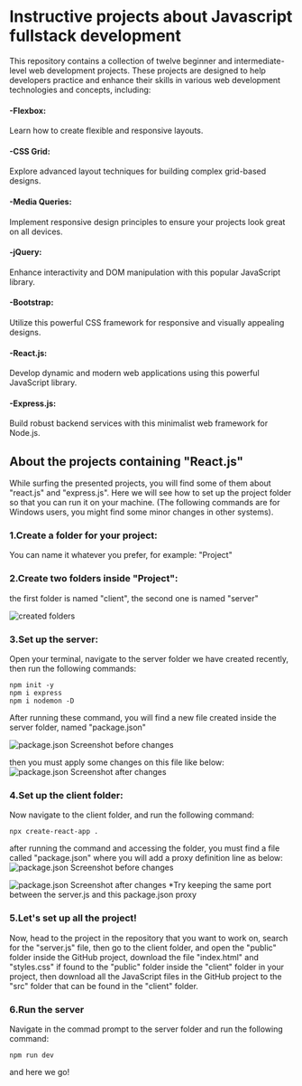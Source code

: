 
# Instructive projects about Javascript fullstack development
This repository contains a collection of twelve beginner and intermediate-level web development projects. These projects are designed to help developers practice and enhance their skills in various web development technologies and concepts, including:

#### -Flexbox:
  Learn how to create flexible and responsive layouts.

#### -CSS Grid:
  Explore advanced layout techniques for building complex grid-based designs.

#### -Media Queries:
  Implement responsive design principles to ensure your projects look great on all devices.

#### -jQuery:
  Enhance interactivity and DOM manipulation with this popular JavaScript library.

#### -Bootstrap:
  Utilize this powerful CSS framework for responsive and visually appealing designs.

#### -React.js:
  Develop dynamic and modern web applications using this powerful JavaScript library.

#### -Express.js:
  Build robust backend services with this minimalist web framework for Node.js.


## About the projects containing "React.js"
  While surfing the presented projects, you will find some of them about "react.js" and "express.js". 
Here we will see how to set up the project folder so that you can run it on your machine.
(The following commands are for Windows users, you might find some minor changes in other systems).

### 1.Create a folder for your project:
You can name it whatever you prefer, for example: "Project"
### 2.Create two folders inside "Project":
the first folder is named "client", the second one is named "server"

![created folders](https://github.com/MohamedReda2003/Javascript-fullstack-dev-instructive-projects/assets/61638355/7449984f-d388-48a1-af34-8eec0a7063ee)
### 3.Set up the server:
Open your terminal, navigate to the server folder we have created recently, then run the following commands:
```
npm init -y
npm i express
npm i nodemon -D
```
After running these command, you will find a new file created inside the server folder, named "package.json"

![package.json Screenshot before changes](https://github.com/MohamedReda2003/Javascript-fullstack-dev-instructive-projects/assets/61638355/250b840f-bb0c-4e08-82a0-8e0cf0c39c43)

then you must apply some changes on this file like below:
![package.json Screenshot after changes](https://github.com/MohamedReda2003/Javascript-fullstack-dev-instructive-projects/assets/61638355/707b7def-0bef-48dc-9d24-d8c37e55cfbe)


### 4.Set up the client folder:
Now navigate to the client folder, and run the following command:
```
npx create-react-app .
```
after running the command and accessing the folder, you must find a file called "package.json" where you will add a proxy definition line as below:
![package.json Screenshot before changes](https://github.com/MohamedReda2003/Javascript-fullstack-dev-instructive-projects/assets/61638355/09ef01fd-fa90-4fde-9cb3-a76ea267373a)

![package.json Screenshot after changes](https://github.com/MohamedReda2003/Javascript-fullstack-dev-instructive-projects/assets/61638355/908024fd-53d7-46cc-a0c0-8dca990f370f)
*Try keeping the same port between the server.js and this package.json proxy
### 5.Let's set up all the project!
Now, head to the project in the repository that you want to work on, search for the "server.js" file, then go to the client folder, and open the "public" folder inside the GitHub project, download the file "index.html" and "styles.css" if found to the "public" folder inside the "client" folder in your project, then download all the JavaScript files in the GitHub project to the "src" folder that can be found in the "client" folder.
### 6.Run the server
Navigate in the commad prompt to the server folder and run the following command:
```
npm run dev
```
and here we go!